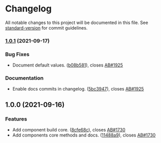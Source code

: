 # Changelog

All notable changes to this project will be documented in this file. See [standard-version](https://github.com/conventional-changelog/standard-version) for commit guidelines.

### [1.0.1](https://github.com/fmecgroup/skripio-component-template/compare/v1.0.0...v1.0.1) (2021-09-17)


### Bug Fixes

* Document default values. ([b08b581](https://github.com/fmecgroup/skripio-component-template/commit/b08b581edfbf616080ef50bd41abd9d470a04182)), closes [AB#1925](https://dev.azure.com/fmec/FMS/_workitems/edit/1925)


### Documentation

* Enable docs commits in changelog. ([5bc3947](https://github.com/fmecgroup/skripio-component-template/commit/5bc3947a9d88c20738c54dd8da0de5ac78c1ea75)), closes [AB#1925](https://dev.azure.com/fmec/FMS/_workitems/edit/1925)

## 1.0.0 (2021-09-16)


### Features

* Add component build core. ([8cfe68c](https://github.com/fmecgroup/skripio-component-template/commit/8cfe68c43b06a72341ab51913e9906b789173dea)), closes [AB#1730](https://dev.azure.com/fmec/FMS/_workitems/edit/1730)
* Add components core methods and docs. ([11488a9](https://github.com/fmecgroup/skripio-component-template/commit/11488a999686d7545170c6adc0ff1a4a9505b514)), closes [AB#1730](https://dev.azure.com/fmec/FMS/_workitems/edit/1730)
